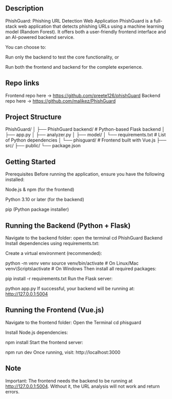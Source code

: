 ## Description
PhishGuard: Phishing URL Detection Web Application
PhishGuard is a full-stack web application that detects phishing URLs using a machine learning model (Random Forest). It offers both a user-friendly frontend interface and an AI-powered backend service.

You can choose to:

Run only the backend to test the core functionality, or

Run both the frontend and backend for the complete experience.

## Repo links
Frontend repo here → https://github.com/preete126/phishGuard
Backend repo here → https://github.com/malikez/PhishGuard

## Project Structure
PhishGuard/
│
├── PhishGuard backend/               # Python-based Flask backend
│   ├── app.py
│   ├── analyzer.py
│   ├── model/
│   └── requirements.txt   # List of Python dependencies
│
└── phisguard/             # Frontend built with Vue.js
    ├── src/
    ├── public/
    └── package.json


## Getting Started

Prerequisites
Before running the application, ensure you have the following installed:

Node.js & npm (for the frontend)

Python 3.10 or later (for the backend)

pip (Python package installer)


## Running the Backend (Python + Flask)
Navigate to the backend folder:
open the terminal
cd PhishGuard Backend
Install dependencies using requirements.txt:


Create a virtual environment (recommended):

python -m venv venv
source venv/bin/activate       # On Linux/Mac
venv\Scripts\activate          # On Windows
Then install all required packages:


pip install -r requirements.txt
Run the Flask server:

python app.py
If successful, your backend will be running at:
http://127.0.0.1:5004


## Running the Frontend (Vue.js)
Navigate to the frontend folder:
Open the Terminal
cd phisguard

Install Node.js dependencies:


npm install
Start the frontend server:


npm run dev
Once running, visit:
http://localhost:3000

## Note
Important: The frontend needs the backend to be running at http://127.0.0.1:5004. Without it, the URL analysis will not work and return errors.

